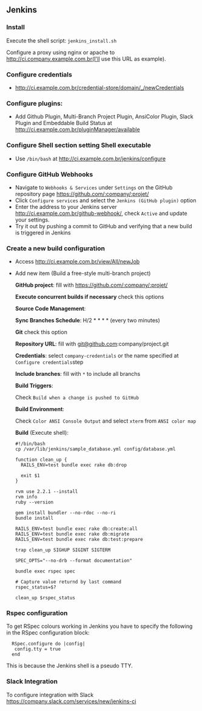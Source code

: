 ## Jenkins

### Install

Execute the shell script: `jenkins_install.sh`

Configure a proxy using nginx or apache to http://ci.company.example.com.br(I'll use this URL as example).

### Configure credentials
* http://ci.example.com.br/credential-store/domain/_/newCredentials

### Configure plugins:
* Add Github Plugin, Multi-Branch Project Plugin, AnsiColor Plugin, Slack Plugin and Embeddable Build Status at http://ci.example.com.br/pluginManager/available

### Configure Shell section setting Shell executable
* Use `/bin/bash` at http://ci.example.com.br/jenkins/configure

### Configure GitHub Webhooks
* Navigate to `Webhooks & Services` under `Settings` on the GitHub repository page https://github.com/:company/:projet/
* Click `Configure services` and select the `Jenkins (GitHub plugin)` option
* Enter the address to your Jenkins server http://ci.example.com.br/github-webhook/, check `Active` and update your settings.
* Try it out by pushing a commit to GitHub and verifying that a new build is triggered in Jenkins

### Create a new build configuration
* Access http://ci.example.com.br/view/All/newJob
* Add new item (Build a free-style multi-branch project)

  **GitHub project**: fill with https://github.com/:company/:projet/

  **Execute concurrent builds if necessary** check this options

  **Source Code Management**:

    **Sync Branches Schedule**: H/2 * * * * (every two minutes)

    **Git** check this option

    **Repository URL**: fill with git@github.com:company/project.git

    **Credentials**: select `company-credentials` or the name specified at `Configure credentials`step

    **Include branches**: fill with `*` to include all branchs

  **Build Triggers**:

    Check `Build when a change is pushed to GitHub`

  **Build Environment**:

    Check `Color ANSI Console Output` and select `xterm` from `ANSI color map`

  **Build** (Execute shell):

      #!/bin/bash
      cp /var/lib/jenkins/sample_database.yml config/database.yml

      function clean_up {
        RAILS_ENV=test bundle exec rake db:drop
        
        exit $1
      }

      rvm use 2.2.1 --install
      rvm info
      ruby --version

      gem install bundler --no-rdoc --no-ri
      bundle install

      RAILS_ENV=test bundle exec rake db:create:all
      RAILS_ENV=test bundle exec rake db:migrate
      RAILS_ENV=test bundle exec rake db:test:prepare

      trap clean_up SIGHUP SIGINT SIGTERM

      SPEC_OPTS="--no-drb --format documentation"

      bundle exec rspec spec

      # Capture value returnd by last command
      rspec_status=$?

      clean_up $rspec_status

### Rspec configuration

To get RSpec colours working in Jenkins you have to specify the following in the RSpec configuration block:

      RSpec.configure do |config|
       config.tty = true
      end

This is because the Jenkins shell is a pseudo TTY.

### Slack Integration

To configure integration with Slack https://company.slack.com/services/new/jenkins-ci